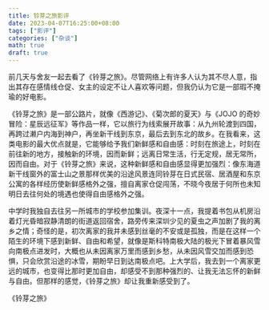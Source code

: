 ```yaml
---
title: 铃芽之旅影评
date: 2023-04-07T16:25:00+08:00
tags: ["影评"]
categories: ["杂谈"]
math: true
draft: true
---
```


前几天与舍友一起去看了《铃芽之旅》。尽管网络上有许多人认为其不尽人意，指出其存在感情线仓促、女主的设定不让人喜欢等问题，但我仍认为它是一部瑕不掩瑜的好电影。

《铃芽之旅》是一部公路片，就像《西游记》、《菊次郎的夏天》与《JOJO 的奇妙冒险：星辰远征军》等作品一样，它以旅行为线索展开故事：从九州轮渡到四国，再跨过濑户内海到神户，再坐新干线到东京，最后去到东北的故乡。在我看来，这类电影的最大优点就是，它能够给予我们新鲜感和自由感：时刻在旅途上，时刻在前往新的地方，接触新的环境，因而新鲜；远离日常生活，行无定规，居无常所，因而自由。对于《铃芽之旅》来说，这种新鲜感和自由感显得更加强烈：像东海道新干线窗外的富士山之景那样优美的沿途风景连同铃芽在日式民宿、居酒屋和东京公寓的各样经历使新鲜感格外之强，擅自离家仓促闯荡，不晓今夜居于何所也未知明日去往何处的境遇也使得自由感格外之强。

中学时我独自去往另一所城市的学校参加集训。夜深十一点，我提着书包从机房沿着灯光昏暗寂静清朗的街道返回宿舍，路旁传来深圳少见的夏虫之声加剧了我的离乡之情；奇怪的是，初次离家的我并未感到丝毫的不安或是孤独，而是在这样一个陌生的环境下感到新鲜、自由和希望，就像是斯科特南极大陆的极光下冒着暴风雪向南极点进发时，大概也从未因离家万里而感到乡愁，从未因风雪交加而感到恐惧，只会欣赏沿途的冰雪，期盼早日到达南极点吧。上大学后，我去到一个离家更远的城市，也变得比那时更加自由，却感受不到那种强烈的、让我无法忘怀的新鲜与自由。但那样的感觉，《铃芽之旅》却让我重新感受到了。

《铃芽之旅》
